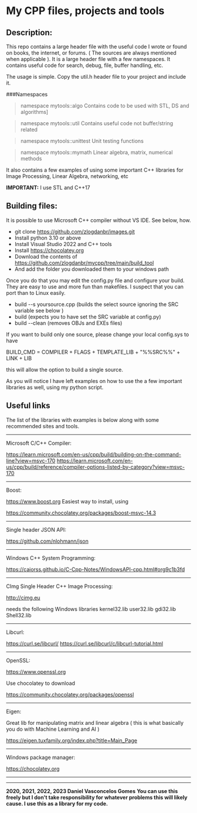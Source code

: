# My CPP files, projects and tools


## Description:

This repo contains a large header file with the useful code I wrote or found on books, the internet, or forums. 
( The sources are always mentioned when applicable ). 
It is a large header file with a few namespaces. It contains useful code for search, debug, file, buffer handling, etc.


The usage is simple. 
Copy the util.h header file to your project and include it. 


###Namespaces

>namespace mytools::algo
Contains code to be used with STL, DS and algorithms]

>namespace mytools::util
Contains useful code not buffer/string related

>namespace mytools::unittest
Unit testing functions

>namespace mytools::mymath
Linear algebra, matrix, numerical methods

It also contains a few examples of using some important C++ libraries for Image Processing, Linear Algebra, networking, etc


**IMPORTANT:**
I use STL and C++17

## Building files:

It is possible to use Microsoft C++ compiler without VS IDE.  See below, how.


* git clone https://github.com/zlogdanbr/images.git
* Install python 3.10 or above
* Install Visual Studio 2022 and C++ tools
* Install https://chocolatey.org
* Download the contents of https://github.com/zlogdanbr/mycpp/tree/main/build_tool
* And add the folder you downloaded them to your windows path

Once you do that you may edit the config.py file and configure your build. 
They are easy to use and more fun than makefiles. I suspect that you can port than to Linux easily.

* build --s yoursource.cpp 	 (builds the select source ignoring the SRC variable see below )
* build						 (expects you to have set the SRC variable at config.py)
* build --clean				 (removes OBJs and EXEs files)


If you want to build only one source, please change your local config.sys to have 

BUILD_CMD     = COMPILER + FLAGS + TEMPLATE_LIB + "%%SRC%%" + LINK + LIB

this will allow the option to build a single source.


As you will notice I have left examples on how to use the a few important libraries as well, 
using my python script. 

## Useful links

The list of the libraries with examples is below along with some recommended sites and tools.

-----------------------------------------------------------------------------------------------
Microsoft C/C++ Compiler: 

https://learn.microsoft.com/en-us/cpp/build/building-on-the-command-line?view=msvc-170
https://learn.microsoft.com/en-us/cpp/build/reference/compiler-options-listed-by-category?view=msvc-170


-----------------------------------------------------------------------------------------------
Boost:

https://www.boost.org
Easiest way to install, using 

https://community.chocolatey.org/packages/boost-msvc-14.3


-----------------------------------------------------------------------------------------------
Single header JSON API:

https://github.com/nlohmann/json

-----------------------------------------------------------------------------------------------
Windows C++ System Programming:

https://caiorss.github.io/C-Cpp-Notes/WindowsAPI-cpp.html#org9c1b3fd

-----------------------------------------------------------------------------------------------
CImg Single Header C++ Image Processing:

http://cimg.eu

needs the following Windows libraries
kernel32.lib user32.lib gdi32.lib Shell32.lib

-----------------------------------------------------------------------------------------------
Libcurl:

https://curl.se/libcurl/
https://curl.se/libcurl/c/libcurl-tutorial.html

-----------------------------------------------------------------------------------------------
OpenSSL:

https://www.openssl.org

Use chocolatey to download

https://community.chocolatey.org/packages/openssl


-----------------------------------------------------------------------------------------------
Eigen:

Great lib for manipulating matrix and linear algebra ( this is what basically you do with Machine Learning and AI )

https://eigen.tuxfamily.org/index.php?title=Main_Page

-----------------------------------------------------------------------------------------------
Windows package manager:

https://chocolatey.org

-----------------------------------------------------------------------------------------------
_________________________________________________
**2020, 2021, 2022, 2023 Daniel Vasconcelos Gomes**
**You can use this freely but I don't take responsibility for whatever problems this will likely cause. I use this as a library for my code.**
